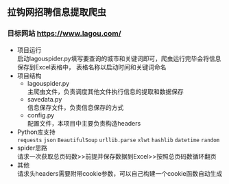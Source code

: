 ## 拉钩网招聘信息提取爬虫</br>
### 目标网站 https://www.lagou.com/
- 项目运行
</br>启动lagouspider.py填写要查询的城市和关键词即可，爬虫运行完毕会将信息保存到Excel表格中，
表格名称以启动时间和关键词命名
- 项目结构
    - lagouspider.py
    </br>主爬虫文件，负责调度其他文件执行信息的提取和数据保存
    - savedata.py
    </br>信息保存文件，负责信息保存的方式
    - config.py
    </br>配置文件，本项目中主要负责构造headers
- Python库支持
<br>`requests` 
`json`
`BeautifulSoup`
`urllib.parse`
`xlwt`
`hashlib`
`datetime`
`random`
- spider思路
</br>请求一次获取总页码数>>前提并保存数据到Excel>>按照总页码数循环翻页
- 其他
</br>请求头headers需要附带cookie参数，可以自己构建一个cookie函数自动生成

